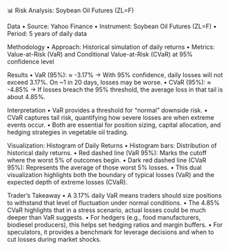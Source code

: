 📊 Risk Analysis: Soybean Oil Futures (ZL=F)


Data
•	Source: Yahoo Finance
•	Instrument: Soybean Oil Futures (ZL=F)
•	Period: 5 years of daily data


Methodology
•	Approach: Historical simulation of daily returns
•	Metrics: Value-at-Risk (VaR) and Conditional Value-at-Risk (CVaR) at 95% confidence level


Results
•	VaR (95%): ≈ -3.17%
→ With 95% confidence, daily losses will not exceed 3.17%. On ~1 in 20 days, losses may be worse.
•	CVaR (95%): ≈ -4.85%
→ If losses breach the 95% threshold, the average loss in that tail is about 4.85%.


Interpretation
•	VaR provides a threshold for “normal” downside risk.
•	CVaR captures tail risk, quantifying how severe losses are when extreme events occur.
•	Both are essential for position sizing, capital allocation, and hedging strategies in vegetable oil trading.


Visualization: Histogram of Daily Returns
•	Histogram bars: Distribution of historical daily returns.
•	Red dashed line (VaR 95%): Marks the cutoff where the worst 5% of outcomes begin.
•	Dark red dashed line (CVaR 95%): Represents the average of those worst 5% losses.
•	This dual visualization highlights both the boundary of typical losses (VaR) and the expected depth of extreme losses (CVaR).


Trader’s Takeaway
•	A 3.17% daily VaR means traders should size positions to withstand that level of fluctuation under normal conditions.
•	The 4.85% CVaR highlights that in a stress scenario, actual losses could be much deeper than VaR suggests.
•	For hedgers (e.g., food manufacturers, biodiesel producers), this helps set hedging ratios and margin buffers.
•	For speculators, it provides a benchmark for leverage decisions and when to cut losses during market shocks.
